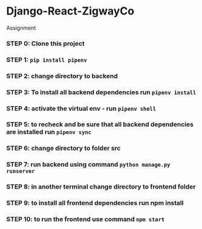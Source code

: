 # Django-React-ZigwayCo
 Assignment

### STEP 0: Clone this project
### STEP 1: `pip install pipenv`
### STEP 2: change directory to backend
### STEP 3: To install all backend dependencies run `pipenv install`
### STEP 4: activate the virtual env - run `pipenv shell`
### STEP 5: to recheck and be sure that all backend dependencies are installed run `pipenv sync`
### STEP 6: change directory to folder src
### STEP 7: run backend using command `python manage.py runserver`
### STEP 8: in another terminal change directory to frontend folder
### STEP 9: to install all frontend dependencies run npm install
### STEP 10: to run the frontend use command `npm start`